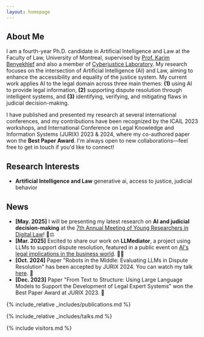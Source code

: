 ```yaml
---
layout: homepage
---
```


## About Me

I am a fourth-year Ph.D. candidate in Artificial Intelligence and Law at the Faculty of Law, University of Montreal, supervised by [Prof. Karim Benyekhlef](https://www.karimbenyekhlef.ca/) and also a member of [Cyberjustice Laboratory](https://www.cyberjustice.ca/). My research focuses on the intersection of Artificial Intelligence (AI) and Law, aiming to enhance the accessibility and equality of the justice system. My current work applies AI to the legal domain across three main themes: <strong>(1)</strong> using AI to provide legal information, <strong>(2)</strong> supporting dispute resolution through intelligent systems, and <strong>(3)</strong> identifying, verifying, and mitigating flaws in judicial decision-making.

I have published and presented my research at several international conferences, and my contributions have been recognized by the ICAIL 2023 workshops, and International Conference on Legal Knowledge and Information Systems (JURIX) 2023 & 2024, where my co-authored paper won the <strong>Best Paper Award</strong>. I'm always open to new collaborations—feel free to get in touch if you'd like to connect!

## Research Interests

- **Artificial Intelligence and Law** generative ai, access to justice, judicial behavior

## News

- **[May. 2025]** I will be presenting my latest research on **AI and judicial decision-making** at the [7th Annual Meeting of Young Researchers in Digital Law](https://www.obvia.ca/evenements/7e-edition-rencontre-des-jeunes-chercheuses-et-chercheurs-en-droit-numerique)! 🧠⚖️
- **[Mar. 2025]** Excited to share our work on **LLMediator**, a project using LLMs to support dispute resolution, featured in a public event on [AI's legal implications in the business world](https://www.crdp.umontreal.ca/nouvelles/2025/03/12/au-dela-du-battage-mediatique-les-incidences-juridiques-de-lia-en-entreprise/). 🤖🤝  
- **[Oct. 2024]** Paper "Robots in the Middle: Evaluating LLMs in Dispute Resolution" has been accepted by JURIX 2024. You can watch my talk [here](https://www.youtube.com/watch?v=VxQiBbgWMb4&t=614s). 🎥  
- **[Dec. 2023]** Paper "From Text to Structure: Using Large Language Models to Support the Development of Legal Expert Systems" won the Best Paper Award at JURIX 2023. 🎉

{% include_relative _includes/publications.md %}


{% include_relative _includes/talks.md %}


<!--  
{% include_relative _includes/services.md %}
-->

{% include visitors.md %}
